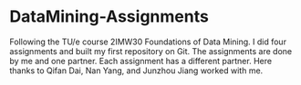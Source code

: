 # DataMining-Assignments
Following the TU/e course 2IMW30 Foundations of Data Mining. I did four assignments and built my first repository on Git.
The assignments are done by me and one partner. Each assignment has a different partner. Here thanks to Qifan Dai, Nan Yang, and Junzhou Jiang worked with me.
